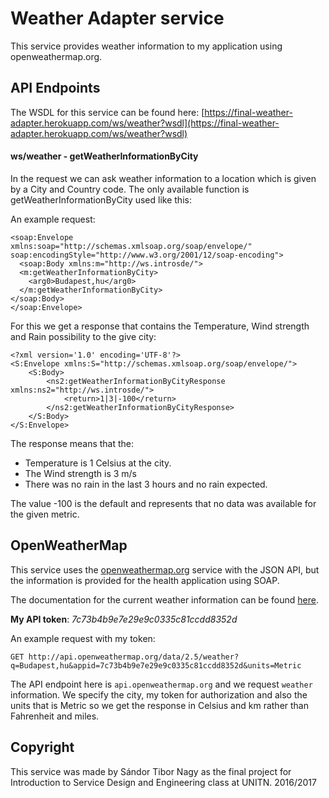 # Weather Adapter service

This service provides weather information to my application using openweathermap.org.

## API Endpoints

The WSDL for this service can be found here: 
[https://final-weather-adapter.herokuapp.com/ws/weather?wsdl](https://final-weather-adapter.herokuapp.com/ws/weather?wsdl)

#### ws/weather - getWeatherInformationByCity

In the request we can ask weather information to a location which is given by a City and Country code.
The only available function is getWeatherInformationByCity used like this:

An example request:

```
<soap:Envelope
xmlns:soap="http://schemas.xmlsoap.org/soap/envelope/"
soap:encodingStyle="http://www.w3.org/2001/12/soap-encoding">
  <soap:Body xmlns:m="http://ws.introsde/">
  <m:getWeatherInformationByCity>
    <arg0>Budapest,hu</arg0>
  </m:getWeatherInformationByCity>
</soap:Body>
</soap:Envelope>
```

For this we get a response that contains the Temperature, Wind strength and Rain possibility to the give city:

```
<?xml version='1.0' encoding='UTF-8'?>
<S:Envelope xmlns:S="http://schemas.xmlsoap.org/soap/envelope/">
    <S:Body>
        <ns2:getWeatherInformationByCityResponse xmlns:ns2="http://ws.introsde/">
            <return>1|3|-100</return>
        </ns2:getWeatherInformationByCityResponse>
    </S:Body>
</S:Envelope>
```

The response means that the:
* Temperature is 1 Celsius at the city.
* The Wind strength is 3 m/s
* There was no rain in the last 3 hours and no rain expected.

The value -100 is the default and represents that no data was available for the given metric.


## OpenWeatherMap

This service uses the [openweathermap.org](openweathermap.org) service with the JSON API, but the information is provided for the health application using SOAP.

The documentation for the current weather information can be found [here](http://openweathermap.org/current).

**My API token**: *7c73b4b9e7e29e9c0335c81ccdd8352d*

An example request with my token:

```
GET http://api.openweathermap.org/data/2.5/weather?q=Budapest,hu&appid=7c73b4b9e7e29e9c0335c81ccdd8352d&units=Metric
```

The API endpoint here is `api.openweathermap.org` and we request `weather` information.
We specify the city, my token for authorization and also the units that is Metric so we get the response in Celsius and km rather than Fahrenheit and miles.

## Copyright

This service was made by Sándor Tibor Nagy as the final project for Introduction to Service Design and Engineering class at UNITN. 2016/2017